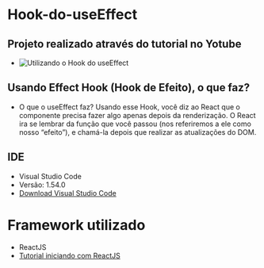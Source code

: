 # Hook-do-useEffect

## Projeto realizado através do tutorial no Yotube
* ![Utilizando o Hook do useEffect ](https://www.youtube.com/watch?v=jcc9T-5inrk)

## Usando Effect Hook (Hook de Efeito), o que faz?
* O que o useEffect faz? Usando esse Hook, você diz ao React que o componente precisa fazer algo apenas depois da renderização. O React ira se lembrar da função que você passou (nos referiremos a ele como nosso “efeito”), e chamá-la depois que realizar as atualizações do DOM. 

## IDE
* Visual Studio Code
* Versão: 1.54.0 
* [Download Visual Studio Code](https://code.visualstudio.com/)

# Framework utilizado

* ReactJS
* [Tutorial iniciando com ReactJS](https://www.visualdicas.com.br/programacao/react/78-como-instalar-e-utilizar-o-react-no-windows)


